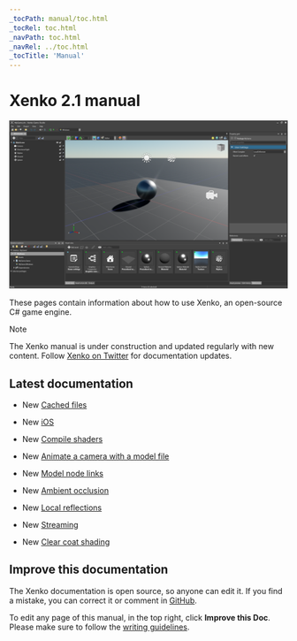 ```yaml
---
_tocPath: manual/toc.html
_tocRel: toc.html
_navPath: toc.html
_navRel: ../toc.html
_tocTitle: 'Manual'
---
```


# Xenko 2.1 manual

![Manual](get-started/media/get-started.jpg)

These pages contain information about how to use Xenko, an open-source C# game engine.

>[!Note]
>The Xenko manual is under construction and updated regularly with new content. Follow [Xenko on Twitter](https://twitter.com/xenko3d?lang=en) for documentation updates.

## Latest documentation

* <span class="label label-doc-highlight">New</span> [Cached files](files-and-folders/cached-files.md)

* <span class="label label-doc-highlight">New</span> [iOS](platforms/ios.md)

* <span class="label label-doc-highlight">New</span> [Compile shaders](graphics/effects-and-shaders/compile-shaders.md)

* <span class="label label-doc-highlight">New</span> [Animate a camera with a model file](graphics/cameras/animate-a-camera-with-a-model-file.md)

* <span class="label label-doc-highlight">New</span> [Model node links](animation/model-node-links.md)

* <span class="label label-doc-highlight">New</span> [Ambient occlusion](graphics/post-effects/ambient-occlusion.md)

* <span class="label label-doc-highlight">New</span> [Local reflections](graphics/post-effects/local-reflections.md)

* <span class="label label-doc-highlight">New</span> [Streaming](graphics/textures/streaming.md)

* <span class="label label-doc-highlight">New</span> [Clear coat shading](graphics/materials/clear-coat-shading.md)

## Improve this documentation

The Xenko documentation is open source, so anyone can edit it. If you find a mistake, you can correct it or comment in [GitHub](https://github.com/SiliconStudio/xenko-docs).

To edit any page of this manual, in the top right, click **Improve this Doc**. Please make sure to follow the [writing guidelines](https://github.com/SiliconStudio/xenko-docs/blob/master-2.0/GUIDELINES.md).